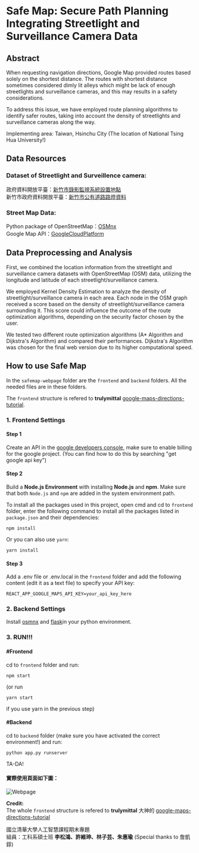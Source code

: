 # Safe Map: Secure Path Planning Integrating Streetlight and Surveillance Camera Data

## Abstract
 When requesting navigation directions, Google Map provided routes based solely on the shortest distance. The routes with shortest distance sometimes considered dimly lit alleys which might be lack of enough streetlights and surveillance cameras, and this may results in a safety considerations.
 
 To address this issue, we have employed route planning algorithms to identify safer routes, taking into account the density of streetlights and surveillance cameras along the way.

 Implementing area: Taiwan, Hsinchu City (The location of National Tsing Hua University!)


## Data Resources

### Dataset of Streetlight and Surveillence camera:
政府資料開放平臺：[新竹市錄影監視系統設置地點](https://data.gov.tw/dataset/67490)  
新竹市政府資料開放平臺：[新竹市公有道路路燈資料](https://opendata.hccg.gov.tw/OpenDataDetail.aspx?n=1&s=159)  

### Street Map Data:
Python package of OpenStreetMap：[OSMnx](https://osmnx.readthedocs.io/en/stable/)  
Google Map API：[GoogleCloudPlatform](https://console.cloud.google.com/)  

## Data Preprocessing and Analysis
First, we combined the location information from the streetlight and surveillance camera datasets with OpenStreetMap (OSM) data, utilizing the longitude and latitude of each streetlight/surveillance camera.

We employed Kernel Density Estimation to analyze the density of streetlight/surveillance camera in each area. Each node in the OSM graph received a score based on the density of streetlight/surveillance camera surrounding it. This score could influence the outcome of the route optimization algorithms, depending on the security factor chosen by the user.

We tested two different route optimization algorithms (A* Algorithm and Dijkstra's Algorithm) and compared their performances. Dijkstra's Algorithm was chosen for the final web version due to its higher computational speed.


## How to use Safe Map

In the `safemap-webpage` folder are the `frontend` and `backend` folders. All the needed files are in these folders.

The `frontend` structure is refered to **trulymittal** [google-maps-directions-tutorial](https://github.com/trulymittal/google-maps-directions-tutorial/tree/master).

### 1. Frontend Settings
#### Step 1
Create an API in the [google developers console](https://console.developers.google.com), make sure to enable billing for the google project. (You can find how to do this by searching "get google api key")  

#### Step 2
Build a **Node.js Environment** with installing **Node.js** and **npm**. Make sure that both `Node.js` and `npm` are added in the system environment path.

To install all the packages used in this project, open cmd and cd to `frontend` folder, enter the following command to install all the packages listed in `package.json` and their dependencies:

    npm install
    
Or you can also use `yarn`:

    yarn install

#### Step 3
Add a .env file or .env.local in the `frontend` folder and add the following content (edit it as a text file) to specify your API key:

    REACT_APP_GOOGLE_MAPS_API_KEY=your_api_key_here
    

### 2. Backend Settings
Install [osmnx](https://osmnx.readthedocs.io/en/stable/installation.html) and [flask](https://flask.palletsprojects.com/en/3.0.x/installation/)in your python environment.


### 3. RUN!!!
#### #Frontend
cd to `frontend` folder and run:

    npm start
    
(or run

    yarn start

if you use yarn in the previous step)

#### #Backend
cd to `backend` folder (make sure you have activated the correct environment!) and run:

    python app.py runserver

TA-DA!

#### 實際使用頁面如下圖：
![Webpage](img.PNG "safeRoute")

**Credit:**  
The whole `frontend` structure is refered to **trulymittal** 大神的 [google-maps-directions-tutorial](https://github.com/trulymittal/google-maps-directions-tutorial/tree/master)  

國立清華大學人工智慧課程期末專題  
組員：工科系碩士班 **李松鴻、許維珅、林子芸、朱惠瑜** (Special thanks to 詹凱錞)
